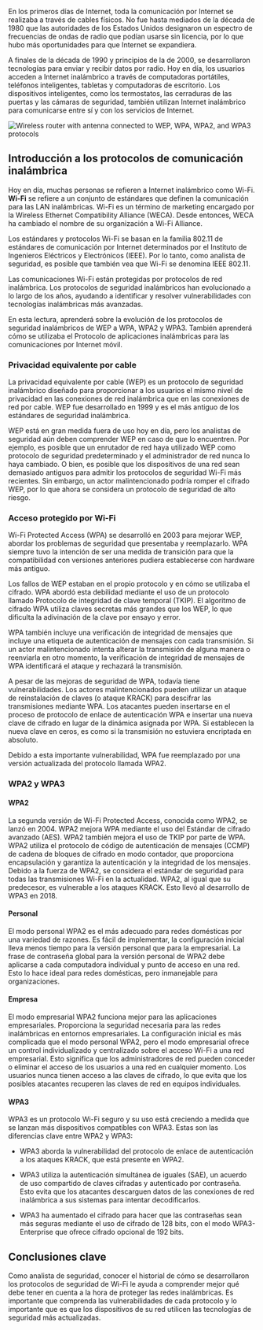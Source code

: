 
En los primeros días de Internet, toda la comunicación por Internet se realizaba a través de cables físicos. No fue hasta mediados de la década de 1980 que las autoridades de los Estados Unidos designaron un espectro de frecuencias de ondas de radio que podían usarse sin licencia, por lo que hubo más oportunidades para que Internet se expandiera.

A finales de la década de 1990 y principios de la de 2000, se desarrollaron tecnologías para enviar y recibir datos por radio. Hoy en día, los usuarios acceden a Internet inalámbrico a través de computadoras portátiles, teléfonos inteligentes, tabletas y computadoras de escritorio. Los dispositivos inteligentes, como los termostatos, las cerraduras de las puertas y las cámaras de seguridad, también utilizan Internet inalámbrico para comunicarse entre sí y con los servicios de Internet.

![Wireless router with antenna connected to WEP, WPA, WPA2, and WPA3 protocols](https://d3c33hcgiwev3.cloudfront.net/imageAssetProxy.v1/xRV4czFOTUeQoV2vrMyMeg_d23346290329425da28d901333b11af1_KRMIlg0NE-hyueu8ieJBVc92c_gZAut6oOyRG0iOjP58SBeS6AojyB3piYq3ZOtOCf1kwrG62COp1ei3Uih_CcoNT2_QdtdaHyEchUsGTcmreFbywK_tUWZJGhMD3Tji9hxIUjH-yQAD8RSKpTbtJDHXD88IOpsqzlu8MCJotlno6JixxiW8pmiYFuzqHZ1bZhfT3cMFIZxI3sPnCh_BnizMW3y21VJuVZcX?expiry=1750809600000&hmac=lRfd8DY8tmJSz_wMIz8sNPHmSvylTY7wEH5XQdcHuP0)

## Introducción a los protocolos de comunicación inalámbrica

Hoy en día, muchas personas se refieren a Internet inalámbrico como Wi-Fi. **Wi-Fi** se refiere a un conjunto de estándares que definen la comunicación para las LAN inalámbricas. Wi-Fi es un término de marketing encargado por la Wireless Ethernet Compatibility Alliance (WECA). Desde entonces, WECA ha cambiado el nombre de su organización a Wi-Fi Alliance.

Los estándares y protocolos Wi-Fi se basan en la familia 802.11 de estándares de comunicación por Internet determinados por el Instituto de Ingenieros Eléctricos y Electrónicos (IEEE). Por lo tanto, como analista de seguridad, es posible que también vea que Wi-Fi se denomina IEEE 802.11.

Las comunicaciones Wi-Fi están protegidas por protocolos de red inalámbrica. Los protocolos de seguridad inalámbricos han evolucionado a lo largo de los años, ayudando a identificar y resolver vulnerabilidades con tecnologías inalámbricas más avanzadas.

En esta lectura, aprenderá sobre la evolución de los protocolos de seguridad inalámbricos de WEP a WPA, WPA2 y WPA3. También aprenderá cómo se utilizaba el Protocolo de aplicaciones inalámbricas para las comunicaciones por Internet móvil.

### **Privacidad equivalente por cable**

La privacidad equivalente por cable (WEP) es un protocolo de seguridad inalámbrico diseñado para proporcionar a los usuarios el mismo nivel de privacidad en las conexiones de red inalámbrica que en las conexiones de red por cable. WEP fue desarrollado en 1999 y es el más antiguo de los estándares de seguridad inalámbrica.

WEP está en gran medida fuera de uso hoy en día, pero los analistas de seguridad aún deben comprender WEP en caso de que lo encuentren. Por ejemplo, es posible que un enrutador de red haya utilizado WEP como protocolo de seguridad predeterminado y el administrador de red nunca lo haya cambiado. O bien, es posible que los dispositivos de una red sean demasiado antiguos para admitir los protocolos de seguridad Wi-Fi más recientes. Sin embargo, un actor malintencionado podría romper el cifrado WEP, por lo que ahora se considera un protocolo de seguridad de alto riesgo.

### **Acceso protegido por Wi-Fi**

Wi-Fi Protected Access (WPA) se desarrolló en 2003 para mejorar WEP, abordar los problemas de seguridad que presentaba y reemplazarlo. WPA siempre tuvo la intención de ser una medida de transición para que la compatibilidad con versiones anteriores pudiera establecerse con hardware más antiguo.

Los fallos de WEP estaban en el propio protocolo y en cómo se utilizaba el cifrado. WPA abordó esta debilidad mediante el uso de un protocolo llamado Protocolo de integridad de clave temporal (TKIP). El algoritmo de cifrado WPA utiliza claves secretas más grandes que los WEP, lo que dificulta la adivinación de la clave por ensayo y error.

WPA también incluye una verificación de integridad de mensajes que incluye una etiqueta de autenticación de mensajes con cada transmisión. Si un actor malintencionado intenta alterar la transmisión de alguna manera o reenviarla en otro momento, la verificación de integridad de mensajes de WPA identificará el ataque y rechazará la transmisión.

A pesar de las mejoras de seguridad de WPA, todavía tiene vulnerabilidades. Los actores malintencionados pueden utilizar un ataque de reinstalación de claves (o ataque KRACK) para descifrar las transmisiones mediante WPA. Los atacantes pueden insertarse en el proceso de protocolo de enlace de autenticación WPA e insertar una nueva clave de cifrado en lugar de la dinámica asignada por WPA. Si establecen la nueva clave en ceros, es como si la transmisión no estuviera encriptada en absoluto.

Debido a esta importante vulnerabilidad, WPA fue reemplazado por una versión actualizada del protocolo llamada WPA2.

### **WPA2 y WPA3**

#### **WPA2**

La segunda versión de Wi-Fi Protected Access, conocida como WPA2, se lanzó en 2004. WPA2 mejora WPA mediante el uso del Estándar de cifrado avanzado (AES). WPA2 también mejora el uso de TKIP por parte de WPA. WPA2 utiliza el protocolo de código de autenticación de mensajes (CCMP) de cadena de bloques de cifrado en modo contador, que proporciona encapsulación y garantiza la autenticación y la integridad de los mensajes. Debido a la fuerza de WPA2, se considera el estándar de seguridad para todas las transmisiones Wi-Fi en la actualidad. WPA2, al igual que su predecesor, es vulnerable a los ataques KRACK. Esto llevó al desarrollo de WPA3 en 2018.

#### **Personal**

El modo personal WPA2 es el más adecuado para redes domésticas por una variedad de razones. Es fácil de implementar, la configuración inicial lleva menos tiempo para la versión personal que para la empresarial. La frase de contraseña global para la versión personal de WPA2 debe aplicarse a cada computadora individual y punto de acceso en una red. Esto lo hace ideal para redes domésticas, pero inmanejable para organizaciones.

#### **Empresa**

El modo empresarial WPA2 funciona mejor para las aplicaciones empresariales. Proporciona la seguridad necesaria para las redes inalámbricas en entornos empresariales. La configuración inicial es más complicada que el modo personal WPA2, pero el modo empresarial ofrece un control individualizado y centralizado sobre el acceso Wi-Fi a una red empresarial. Esto significa que los administradores de red pueden conceder o eliminar el acceso de los usuarios a una red en cualquier momento. Los usuarios nunca tienen acceso a las claves de cifrado, lo que evita que los posibles atacantes recuperen las claves de red en equipos individuales.

#### **WPA3**

WPA3 es un protocolo Wi-Fi seguro y su uso está creciendo a medida que se lanzan más dispositivos compatibles con WPA3. Estas son las diferencias clave entre WPA2 y WPA3:

- WPA3 aborda la vulnerabilidad del protocolo de enlace de autenticación a los ataques KRACK, que está presente en WPA2.
    
- WPA3 utiliza la autenticación simultánea de iguales (SAE), un acuerdo de uso compartido de claves cifradas y autenticado por contraseña. Esto evita que los atacantes descarguen datos de las conexiones de red inalámbrica a sus sistemas para intentar decodificarlos.
    
- WPA3 ha aumentado el cifrado para hacer que las contraseñas sean más seguras mediante el uso de cifrado de 128 bits, con el modo WPA3-Enterprise que ofrece cifrado opcional de 192 bits.
    

## Conclusiones clave

Como analista de seguridad, conocer el historial de cómo se desarrollaron los protocolos de seguridad de Wi-Fi le ayuda a comprender mejor qué debe tener en cuenta a la hora de proteger las redes inalámbricas. Es importante que comprenda las vulnerabilidades de cada protocolo y lo importante que es que los dispositivos de su red utilicen las tecnologías de seguridad más actualizadas.

